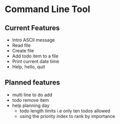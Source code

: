 # Command Line Tool

## Current Features

- Intro ASCII message
- Read file
- Create file
- Add todo item to a file
- Print current date time
- Help, hello, quit

## Planned features

- multi line to do add
- todo remove item
- help planning day
  -   todo length limits i.e only ten todos allowed
  -   using the priority index to rank by importance
